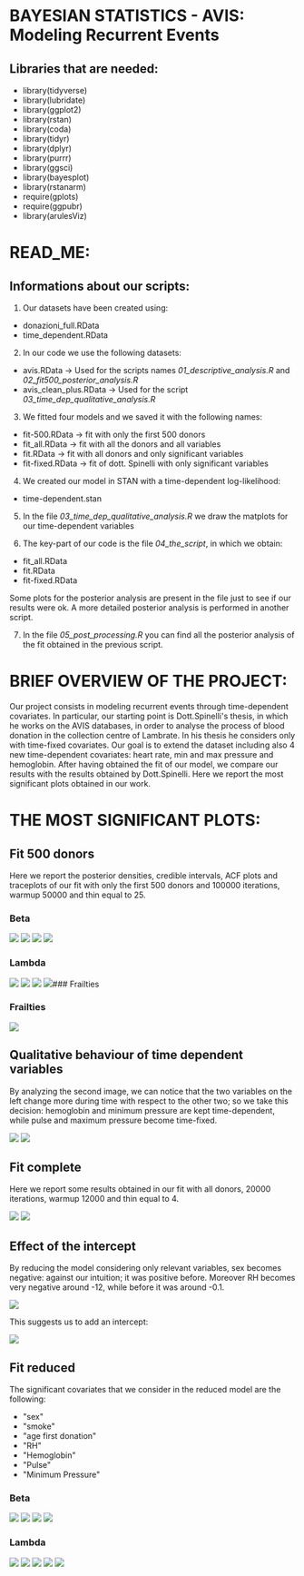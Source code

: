 # BAYESIAN STATISTICS - AVIS: Modeling Recurrent Events

## Libraries that are needed:
- library(tidyverse)
- library(lubridate)
- library(ggplot2)
- library(rstan)
- library(coda)
- library(tidyr)
- library(dplyr)
- library(purrr)
- library(ggsci)
- library(bayesplot)
- library(rstanarm)
- require(gplots)
- require(ggpubr)
- library(arulesViz)

# READ_ME:
## Informations about our scripts:

1. Our datasets have been created using:
- donazioni_full.RData
- time_dependent.RData


2. In our code we use the following datasets:
- avis.RData            -> Used for the scripts names *01_descriptive_analysis.R* and *02_fit500_posterior_analysis.R*
- avis_clean_plus.RData -> Used for the script *03_time_dep_qualitative_analysis.R*
 

3. We fitted four models and we saved it with the following names:
- fit-500.RData   -> fit with only the first 500 donors
- fit_all.RData   -> fit with all the donors and all variables
- fit.RData       -> fit with all donors and only significant variables
- fit-fixed.RData -> fit of dott. Spinelli with only significant variables


4. We created our model in STAN with a time-dependent log-likelihood:
- time-dependent.stan


5. In the file *03_time_dep_qualitative_analysis.R* we draw the matplots for our time-dependent variables


6. The key-part of our code is the file *04_the_script*, in which we obtain:
- fit_all.RData
- fit.RData
- fit-fixed.RData
  
Some plots for the posterior analysis are present in the file just to see if our results were ok. 
A more detailed posterior analysis is performed in another script.


7. In the file *05_post_processing.R* you can find all the posterior analysis of the fit obtained in the previous script.


# BRIEF OVERVIEW OF THE PROJECT:
Our project consists in modeling recurrent events through time-dependent covariates.
In particular, our starting point is Dott.Spinelli's thesis, in which he works on the AVIS databases, in order to
analyse the process of blood donation in the collection centre of Lambrate. 
In his thesis he considers only with time-fixed covariates. Our goal is to extend the dataset including also 4 new
time-dependent covariates: heart rate, min and max pressure and hemoglobin.
After having obtained the fit of our model, we compare our results with the results obtained by Dott.Spinelli.
Here we report the most significant plots obtained in our work.

# THE MOST SIGNIFICANT PLOTS:

 ## Fit 500 donors
 
 Here we report the posterior densities, credible intervals, ACF plots and traceplots of our fit with only the first 500 donors and 100000 iterations, warmup 50000 and thin equal to 25. 

### Beta

![](images/01_fit500_post_dens_beta_significative.jpeg)
![](images/02_fit500_credible_intervals.jpeg)
![](images/03_fit500_traceplots_sesso_etaprima.jpeg)
![](images/04_fit500_acf_beta.jpeg)


### Lambda

![](images/05_fit500_post_dens_lambda.jpeg)
![](images/06_fit500_credible_intervals_lambda.jpeg)
![](images/07_fot500_acf_lambda.jpeg)
![](images/08_fit500_traceplot_lambda.jpeg)### Frailties

### Frailties

![](images/09_fit500_recurrences_vs_w.jpeg)

## Qualitative behaviour of time dependent variables
By analyzing the second image, we can notice that the two variables on the left change more during time with respect to the other two; so we take this decision: hemoglobin and minimum pressure are kept time-dependent, while pulse and maximum pressure become time-fixed.
 
![](images/10_plot_time_dep.jpeg)
![](images/11_plot_time_dep_few.jpeg)


## Fit complete

Here we report some results obtained in our fit with all donors, 20000 iterations, warmup 12000 and thin equal to 4.

![](images/12_fit_all_post_densities.jpeg)
![](images/13_fit_all_CI.jpeg)

## Effect of the intercept

By reducing the model considering only relevant variables, sex becomes negative: against our intuition; it was positive before. Moreover RH becomes very negative around -12, while before it was around -0.1.

![](images/14_fit_CI_intercept.png)

This suggests us to add an intercept:

![](images/15_fit_CI_no_intercept.png)


## Fit reduced

The significant covariates that we consider in the reduced model are the following:
- "sex"
- "smoke"
- "age first donation"
- "RH"
- "Hemoglobin"
- "Pulse"
- "Minimum Pressure"

### Beta

![](images/16_fit_post_densities.jpeg)
![](images/17_fit_CI.jpeg)
![](images/18_fit_traceplots.jpeg)
![](images/19_fit_ACF.jpeg)

### Lambda

![](images/20_fit_lambda_post_densities.jpeg)
![](images/21_fit_lambda_CI.jpeg)
![](images/22_fit_lambda_traceplots.png)
![](images/23_fit_lambda_ACF.jpeg)
![](images/24_fit_lambda_donations.jpeg)



